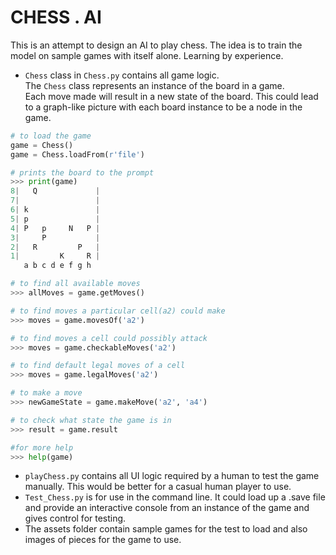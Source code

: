 # CHESS . AI

This is an attempt to design an AI to play chess.
The idea is to train the model on sample games with itself alone. Learning by experience.

* ```Chess``` class in ```Chess.py``` contains all game logic.  
The ```Chess``` class represents an instance of the board in a game.  
Each move made will result in a new state of the board. This could lead to a graph-like picture with each board instance to be a node in the game.

```python
# to load the game
game = Chess()
game = Chess.loadFrom(r'file')

# prints the board to the prompt
>>> print(game)
8|   Q             |
7|                 |
6| k               |
5| p               |
4| P   p     N   P |
3|     P           |
2|   R         P   |
1|         K     R |
   a b c d e f g h

# to find all available moves
>>> allMoves = game.getMoves()

# to find moves a particular cell(a2) could make
>>> moves = game.movesOf('a2')

# to find moves a cell could possibly attack
>>> moves = game.checkableMoves('a2')

# to find default legal moves of a cell
>>> moves = game.legalMoves('a2')

# to make a move
>>> newGameState = game.makeMove('a2', 'a4')

# to check what state the game is in
>>> result = game.result

#for more help
>>> help(game)
```

* ```playChess.py``` contains all UI logic required by a human to test the game manually. This would be better for a casual human player to use.
* ```Test_Chess.py``` is for use in the command line. It could load up a .save file and provide an interactive console from an instance of the game and gives control for testing.
* The assets folder contain sample games for the test to load and also images of pieces for the game to use.
